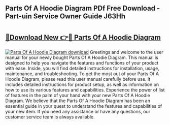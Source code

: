 ## Parts Of A Hoodie Diagram PDf Free Download - Part-uin Service Owner Guide J63Hh

# <h2><a href="http://dfl0bs.blite.top/?on=Parts+Of+A+Hoodie+Diagram">🔗Download New 👉🔴 Parts Of A Hoodie Diagram</a></h2>

[![Parts Of A Hoodie Diagram download](https://i.imgur.com/lujVjoI.png)](http://dfl0bs.blite.top/?on=Parts+Of+A+Hoodie+Diagram)
Greetings and welcome to the user manual for your newly bought Parts Of A Hoodie Diagram. This manual is designed to help you navigate the features and functions of your product with ease. Inside, you will find detailed instructions for installation, usage, maintenance, and troubleshooting. To get the most out of your Parts Of A Hoodie Diagram, please read this user manual carefully before use. It includes detailed instructions for product setup, as well as information on how to use its various features and capabilities. Experience the power of list of features in the palm of your hand with your new Parts Of A Hoodie Diagram. We believe that the Parts Of A Hoodie Diagram has been an essential guide in your quest to understand the features and capabilities of your new item. If you need any assistance or have any questions, our customer service team is always available.
